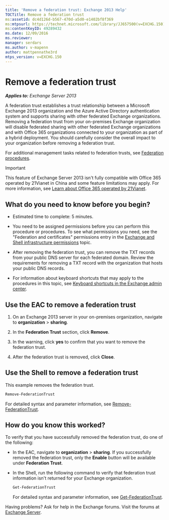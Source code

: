 ```yaml
---
title: 'Remove a federation trust: Exchange 2013 Help'
TOCTitle: Remove a federation trust
ms:assetid: dc4d126d-b567-470d-a5d0-e1402bf8f369
ms:mtpsurl: https://technet.microsoft.com/library/JJ657500(v=EXCHG.150)
ms:contentKeyID: 49289432
ms.date: 12/09/2016
ms.reviewer: 
manager: serdars
ms.author: v-mapenn
author: mattpennathe3rd
mtps_version: v=EXCHG.150
---
```


# Remove a federation trust

_**Applies to:** Exchange Server 2013_

A federation trust establishes a trust relationship between a Microsoft Exchange 2013 organization and the Azure Active Directory authentication system and supports sharing with other federated Exchange organizations. Removing a federation trust from your on-premises Exchange organization will disable federated sharing with other federated Exchange organizations and with Office 365 organizations connected to your organization as part of a hybrid deployment. You should carefully consider the overall impact to your organization before removing a federation trust.

For additional management tasks related to federation trusts, see [Federation procedures](federation-procedures-exchange-2013-help.md).

> [!IMPORTANT]
> This feature of Exchange Server 2013 isn't fully compatible with Office 365 operated by 21Vianet in China and some feature limitations may apply. For more information, see <A href="https://go.microsoft.com/fwlink/?linkid=313640">Learn about Office 365 operated by 21Vianet</A>.

## What do you need to know before you begin?

- Estimated time to complete: 5 minutes.

- You need to be assigned permissions before you can perform this procedure or procedures. To see what permissions you need, see the "Federation and certificates" permissions entry in the [Exchange and Shell infrastructure permissions](exchange-and-shell-infrastructure-permissions-exchange-2013-help.md) topic.

- After removing the federation trust, you can remove the TXT records from your public DNS server for each federated domain. Review the requirements for removing a TXT record with the organization that hosts your public DNS records.

- For information about keyboard shortcuts that may apply to the procedures in this topic, see [Keyboard shortcuts in the Exchange admin center](keyboard-shortcuts-in-the-exchange-admin-center-2013-help.md).

## Use the EAC to remove a federation trust

1. On an Exchange 2013 server in your on-premises organization, navigate to **organization** \> **sharing**.

2. In the **Federation Trust** section, click **Remove**.

3. In the warning, click **yes** to confirm that you want to remove the federation trust.

4. After the federation trust is removed, click **Close**.

## Use the Shell to remove a federation trust

This example removes the federation trust.

```powershell
Remove-FederationTrust
```

For detailed syntax and parameter information, see [Remove-FederationTrust](https://technet.microsoft.com/library/dd351153\(v=exchg.150\)).

## How do you know this worked?

To verify that you have successfully removed the federation trust, do one of the following:

- In the EAC, navigate to **organization** \> **sharing**. If you successfully removed the federation trust, only the **Enable** button will be available under **Federation Trust**.

- In the Shell, run the following command to verify that federation trust information isn't returned for your Exchange organization.

  ```powershell
  Get-FederationTrust
  ```

  For detailed syntax and parameter information, see [Get-FederationTrust](https://technet.microsoft.com/library/dd351262\(v=exchg.150\)).

Having problems? Ask for help in the Exchange forums. Visit the forums at [Exchange Server](https://go.microsoft.com/fwlink/p/?linkid=60612).

